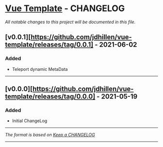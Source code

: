 # [Vue Template][] - CHANGELOG

_All notable changes to this project will be documented in this file._

## [v0.0.1][https://github.com/jdhillen/vue-template/releases/tag/0.0.1] - 2021-06-02

### Added

- Teleport dynamic MetaData

---

## [v0.0.0][https://github.com/jdhillen/vue-template/releases/tag/0.0.0] - 2021-05-19

### Added

- Initial ChangeLog

---

_The format is based on [Keep a CHANGELOG](http://keepachangelog.com)_

---

[vue template]: https://github.com/jdhillen/vue-template
[v0.0.0]: https://github.com/jdhillen/vue-template/releases/
